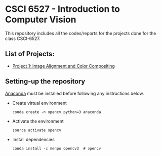 # CSCI 6527 - Introduction to Computer Vision

This repository includes all the codes/reports for the projects done for the class CSCI-6527.

## List of Projects:
* [Project 1: Image Alignment and Color Compositing](https://kanishkegb.github.io/CSCI-6527-projects/Project-1)

## Setting-up the repository

[Anaconda](https://www.anaconda.com/download/) must be installed before following any instructions below.

* Create virtual environment
  ```
  conda create -n opencv python=3 anaconda
  ```

* Activate the environment
  ```
  source activate opencv
  ```

* Install dependencies
  ```
  conda install -c menpo opencv3  # opencv
  ```
